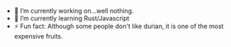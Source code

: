 - 🔭 I’m currently working on...well nothing.
- 🌱 I’m currently learning Rust/Javascript
- ⚡ Fun fact: Although some people don't like durian, it is one of the most expensive fruits.
